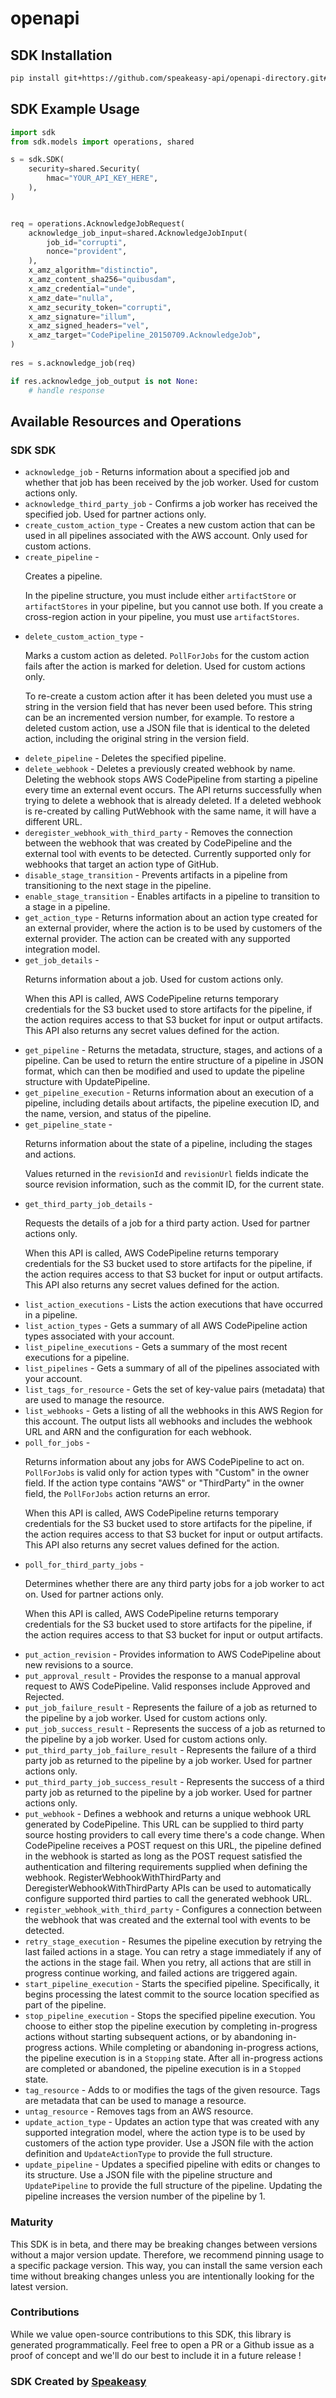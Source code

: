 # openapi

<!-- Start SDK Installation -->
## SDK Installation

```bash
pip install git+https://github.com/speakeasy-api/openapi-directory.git#subdirectory=SDKs/amazonaws.com/codepipeline/2015-07-09/python
```
<!-- End SDK Installation -->

## SDK Example Usage
<!-- Start SDK Example Usage -->
```python
import sdk
from sdk.models import operations, shared

s = sdk.SDK(
    security=shared.Security(
        hmac="YOUR_API_KEY_HERE",
    ),
)


req = operations.AcknowledgeJobRequest(
    acknowledge_job_input=shared.AcknowledgeJobInput(
        job_id="corrupti",
        nonce="provident",
    ),
    x_amz_algorithm="distinctio",
    x_amz_content_sha256="quibusdam",
    x_amz_credential="unde",
    x_amz_date="nulla",
    x_amz_security_token="corrupti",
    x_amz_signature="illum",
    x_amz_signed_headers="vel",
    x_amz_target="CodePipeline_20150709.AcknowledgeJob",
)
    
res = s.acknowledge_job(req)

if res.acknowledge_job_output is not None:
    # handle response
```
<!-- End SDK Example Usage -->

<!-- Start SDK Available Operations -->
## Available Resources and Operations

### SDK SDK

* `acknowledge_job` - Returns information about a specified job and whether that job has been received by the job worker. Used for custom actions only.
* `acknowledge_third_party_job` - Confirms a job worker has received the specified job. Used for partner actions only.
* `create_custom_action_type` - Creates a new custom action that can be used in all pipelines associated with the AWS account. Only used for custom actions.
* `create_pipeline` - <p>Creates a pipeline.</p> <note> <p>In the pipeline structure, you must include either <code>artifactStore</code> or <code>artifactStores</code> in your pipeline, but you cannot use both. If you create a cross-region action in your pipeline, you must use <code>artifactStores</code>.</p> </note>
* `delete_custom_action_type` - <p>Marks a custom action as deleted. <code>PollForJobs</code> for the custom action fails after the action is marked for deletion. Used for custom actions only.</p> <important> <p>To re-create a custom action after it has been deleted you must use a string in the version field that has never been used before. This string can be an incremented version number, for example. To restore a deleted custom action, use a JSON file that is identical to the deleted action, including the original string in the version field.</p> </important>
* `delete_pipeline` - Deletes the specified pipeline.
* `delete_webhook` - Deletes a previously created webhook by name. Deleting the webhook stops AWS CodePipeline from starting a pipeline every time an external event occurs. The API returns successfully when trying to delete a webhook that is already deleted. If a deleted webhook is re-created by calling PutWebhook with the same name, it will have a different URL.
* `deregister_webhook_with_third_party` - Removes the connection between the webhook that was created by CodePipeline and the external tool with events to be detected. Currently supported only for webhooks that target an action type of GitHub.
* `disable_stage_transition` - Prevents artifacts in a pipeline from transitioning to the next stage in the pipeline.
* `enable_stage_transition` - Enables artifacts in a pipeline to transition to a stage in a pipeline.
* `get_action_type` - Returns information about an action type created for an external provider, where the action is to be used by customers of the external provider. The action can be created with any supported integration model.
* `get_job_details` - <p>Returns information about a job. Used for custom actions only.</p> <important> <p>When this API is called, AWS CodePipeline returns temporary credentials for the S3 bucket used to store artifacts for the pipeline, if the action requires access to that S3 bucket for input or output artifacts. This API also returns any secret values defined for the action.</p> </important>
* `get_pipeline` - Returns the metadata, structure, stages, and actions of a pipeline. Can be used to return the entire structure of a pipeline in JSON format, which can then be modified and used to update the pipeline structure with <a>UpdatePipeline</a>.
* `get_pipeline_execution` - Returns information about an execution of a pipeline, including details about artifacts, the pipeline execution ID, and the name, version, and status of the pipeline.
* `get_pipeline_state` - <p>Returns information about the state of a pipeline, including the stages and actions.</p> <note> <p>Values returned in the <code>revisionId</code> and <code>revisionUrl</code> fields indicate the source revision information, such as the commit ID, for the current state.</p> </note>
* `get_third_party_job_details` - <p>Requests the details of a job for a third party action. Used for partner actions only.</p> <important> <p>When this API is called, AWS CodePipeline returns temporary credentials for the S3 bucket used to store artifacts for the pipeline, if the action requires access to that S3 bucket for input or output artifacts. This API also returns any secret values defined for the action.</p> </important>
* `list_action_executions` - Lists the action executions that have occurred in a pipeline.
* `list_action_types` - Gets a summary of all AWS CodePipeline action types associated with your account.
* `list_pipeline_executions` - Gets a summary of the most recent executions for a pipeline.
* `list_pipelines` - Gets a summary of all of the pipelines associated with your account.
* `list_tags_for_resource` - Gets the set of key-value pairs (metadata) that are used to manage the resource.
* `list_webhooks` - Gets a listing of all the webhooks in this AWS Region for this account. The output lists all webhooks and includes the webhook URL and ARN and the configuration for each webhook.
* `poll_for_jobs` - <p>Returns information about any jobs for AWS CodePipeline to act on. <code>PollForJobs</code> is valid only for action types with "Custom" in the owner field. If the action type contains "AWS" or "ThirdParty" in the owner field, the <code>PollForJobs</code> action returns an error.</p> <important> <p>When this API is called, AWS CodePipeline returns temporary credentials for the S3 bucket used to store artifacts for the pipeline, if the action requires access to that S3 bucket for input or output artifacts. This API also returns any secret values defined for the action.</p> </important>
* `poll_for_third_party_jobs` - <p>Determines whether there are any third party jobs for a job worker to act on. Used for partner actions only.</p> <important> <p>When this API is called, AWS CodePipeline returns temporary credentials for the S3 bucket used to store artifacts for the pipeline, if the action requires access to that S3 bucket for input or output artifacts.</p> </important>
* `put_action_revision` - Provides information to AWS CodePipeline about new revisions to a source.
* `put_approval_result` - Provides the response to a manual approval request to AWS CodePipeline. Valid responses include Approved and Rejected.
* `put_job_failure_result` - Represents the failure of a job as returned to the pipeline by a job worker. Used for custom actions only.
* `put_job_success_result` - Represents the success of a job as returned to the pipeline by a job worker. Used for custom actions only.
* `put_third_party_job_failure_result` - Represents the failure of a third party job as returned to the pipeline by a job worker. Used for partner actions only.
* `put_third_party_job_success_result` - Represents the success of a third party job as returned to the pipeline by a job worker. Used for partner actions only.
* `put_webhook` - Defines a webhook and returns a unique webhook URL generated by CodePipeline. This URL can be supplied to third party source hosting providers to call every time there's a code change. When CodePipeline receives a POST request on this URL, the pipeline defined in the webhook is started as long as the POST request satisfied the authentication and filtering requirements supplied when defining the webhook. RegisterWebhookWithThirdParty and DeregisterWebhookWithThirdParty APIs can be used to automatically configure supported third parties to call the generated webhook URL.
* `register_webhook_with_third_party` - Configures a connection between the webhook that was created and the external tool with events to be detected.
* `retry_stage_execution` - Resumes the pipeline execution by retrying the last failed actions in a stage. You can retry a stage immediately if any of the actions in the stage fail. When you retry, all actions that are still in progress continue working, and failed actions are triggered again.
* `start_pipeline_execution` - Starts the specified pipeline. Specifically, it begins processing the latest commit to the source location specified as part of the pipeline.
* `stop_pipeline_execution` - Stops the specified pipeline execution. You choose to either stop the pipeline execution by completing in-progress actions without starting subsequent actions, or by abandoning in-progress actions. While completing or abandoning in-progress actions, the pipeline execution is in a <code>Stopping</code> state. After all in-progress actions are completed or abandoned, the pipeline execution is in a <code>Stopped</code> state.
* `tag_resource` - Adds to or modifies the tags of the given resource. Tags are metadata that can be used to manage a resource. 
* `untag_resource` - Removes tags from an AWS resource.
* `update_action_type` - Updates an action type that was created with any supported integration model, where the action type is to be used by customers of the action type provider. Use a JSON file with the action definition and <code>UpdateActionType</code> to provide the full structure.
* `update_pipeline` - Updates a specified pipeline with edits or changes to its structure. Use a JSON file with the pipeline structure and <code>UpdatePipeline</code> to provide the full structure of the pipeline. Updating the pipeline increases the version number of the pipeline by 1.
<!-- End SDK Available Operations -->

### Maturity

This SDK is in beta, and there may be breaking changes between versions without a major version update. Therefore, we recommend pinning usage
to a specific package version. This way, you can install the same version each time without breaking changes unless you are intentionally
looking for the latest version.

### Contributions

While we value open-source contributions to this SDK, this library is generated programmatically.
Feel free to open a PR or a Github issue as a proof of concept and we'll do our best to include it in a future release !

### SDK Created by [Speakeasy](https://docs.speakeasyapi.dev/docs/using-speakeasy/client-sdks)
